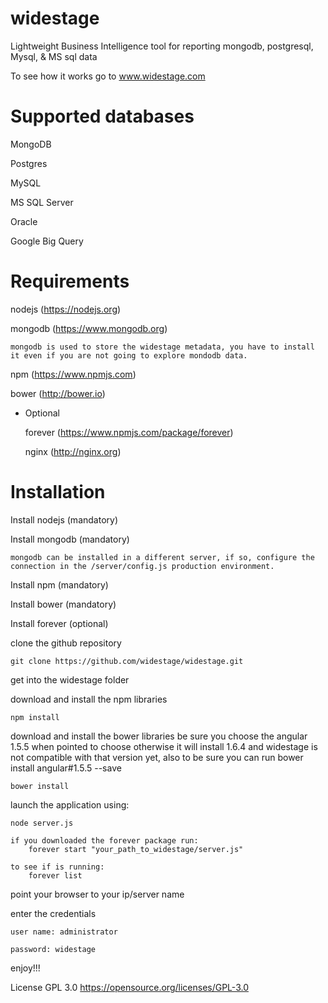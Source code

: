 # widestage
Lightweight Business Intelligence tool for reporting mongodb, postgresql, Mysql, &amp; MS sql data

To see how it works go to www.widestage.com

# Supported databases

MongoDB 

Postgres

MySQL

MS SQL Server

Oracle

Google Big Query

# Requirements

nodejs  (https://nodejs.org)

mongodb (https://www.mongodb.org)

    mongodb is used to store the widestage metadata, you have to install it even if you are not going to explore mondodb data.

npm (https://www.npmjs.com)

bower (http://bower.io)

- Optional

    forever (https://www.npmjs.com/package/forever)

    nginx (http://nginx.org)

# Installation

Install nodejs (mandatory)

Install mongodb (mandatory)
    
    mongodb can be installed in a different server, if so, configure the connection in the /server/config.js production environment.

Install npm (mandatory)

Install bower (mandatory)

Install forever (optional)

clone the github repository
    
    git clone https://github.com/widestage/widestage.git

get into the widestage folder

download and install the npm libraries
    
    npm install

download and install the bower libraries
be sure you choose the angular 1.5.5 when pointed to choose otherwise it will install 1.6.4 and widestage is not compatible with that version yet, also to be sure you can run  bower install angular#1.5.5 --save
    
    bower install

launch the application using:
    
    node server.js

    if you downloaded the forever package run:
        forever start "your_path_to_widestage/server.js"

    to see if is running:
        forever list

point your browser to your ip/server name

enter the credentials
    
    user name: administrator
    
    password: widestage

enjoy!!!


License GPL 3.0
https://opensource.org/licenses/GPL-3.0

